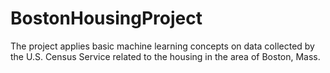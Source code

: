 # BostonHousingProject
The project applies basic machine learning concepts on data collected by the U.S. Census Service related to the housing in the area of Boston, Mass.
